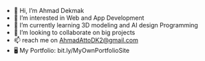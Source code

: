 - 👋 Hi, I’m Ahmad Dekmak
- 👀 I’m interested in Web and App Development
- 🌱 I’m currently learning 3D modeling and AI design Programming
- 💞️ I’m looking to collaborate on big projects
- 📫 reach me on AhmadAttoDK2@gmail.com
- 🖥️ My Portfolio: bit.ly/MyOwnPortfolioSite
<!---
Champ1512/Champ1512 is a ✨ special ✨ repository because its `README.md` (this file) appears on your GitHub profile.
You can click the Preview link to take a look at your changes.
--->
